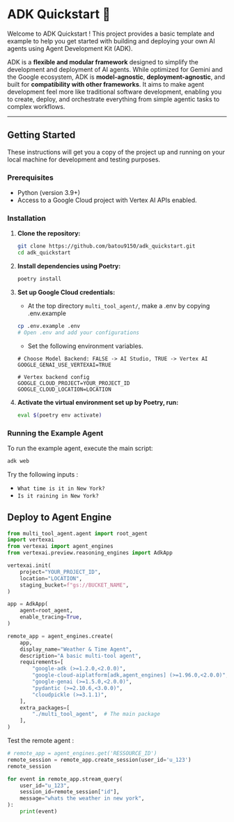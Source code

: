 # ADK Quickstart 🚀

Welcome to ADK Quickstart ! This project provides a basic template and example to help you get started with building and deploying your own AI agents using Agent Development Kit (ADK).

ADK is a **flexible and modular framework** designed to simplify the development and deployment of AI agents. While optimized for Gemini and the Google ecosystem, ADK is **model-agnostic**, **deployment-agnostic**, and built for **compatibility with other frameworks**. It aims to make agent development feel more like traditional software development, enabling you to create, deploy, and orchestrate everything from simple agentic tasks to complex workflows.

-----

## Getting Started

These instructions will get you a copy of the project up and running on your local machine for development and testing purposes.

### Prerequisites

  * Python (version 3.9+)
  * Access to a Google Cloud project with Vertex AI APIs enabled.


### Installation

1.  **Clone the repository:**

    ```bash
    git clone https://github.com/batou9150/adk_quickstart.git
    cd adk_quickstart
    ```

2.  **Install dependencies using Poetry:**

    ```bash
    poetry install
    ```

3.  **Set up Google Cloud credentials:**

    * At the top directory `multi_tool_agent/`, make a .env by copying .env.example
    ```bash
    cp .env.example .env
    # Open .env and add your configurations
    ```

    * Set the following environment variables.
    ```
    # Choose Model Backend: FALSE -> AI Studio, TRUE -> Vertex AI
    GOOGLE_GENAI_USE_VERTEXAI=TRUE

    # Vertex backend config
    GOOGLE_CLOUD_PROJECT=YOUR_PROJECT_ID
    GOOGLE_CLOUD_LOCATION=LOCATION
    ```

4.  **Activate the virtual environment set up by Poetry, run:**

    ```bash
    eval $(poetry env activate)
    ```

### Running the Example Agent

To run the example agent, execute the main script:

```bash
adk web
```

Try the following inputs : 
* `What time is it in New York?`
* `Is it raining in New York?`


## Deploy to Agent Engine

```python
from multi_tool_agent.agent import root_agent
import vertexai
from vertexai import agent_engines
from vertexai.preview.reasoning_engines import AdkApp

vertexai.init(
    project="YOUR_PROJECT_ID",
    location="LOCATION",
    staging_bucket=f"gs://BUCKET_NAME",
)

app = AdkApp(
    agent=root_agent,
    enable_tracing=True,
)

remote_app = agent_engines.create(
    app,
    display_name="Weather & Time Agent",
    description="A basic multi-tool agent",
    requirements=[
        "google-adk (>=1.2.0,<2.0.0)",
        "google-cloud-aiplatform[adk,agent_engines] (>=1.96.0,<2.0.0)",
        "google-genai (>=1.5.0,<2.0.0)",
        "pydantic (>=2.10.6,<3.0.0)",
        "cloudpickle (>=3.1.1)",
    ],
    extra_packages=[
        "./multi_tool_agent",  # The main package
    ],
)
```

Test the remote agent :
```python
# remote_app = agent_engines.get('RESSOURCE_ID')
remote_session = remote_app.create_session(user_id='u_123')
remote_session

for event in remote_app.stream_query(
    user_id="u_123",
    session_id=remote_session["id"],
    message="whats the weather in new york",
):
    print(event)
```
